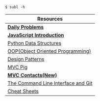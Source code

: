 `$ subl -h`


|__Resources__|
|-|
|[__Daily Problems__](https://github.com/dolphins-2017/Resources/blob/master/docs/daily-problems.md)|
|[__JavaScript Introduction__](https://github.com/dolphins-2017/Resources/blob/master/docs/javascript-crash-course.md)|
|[Python Data Structures](https://github.com/dolphins-2017/Resources/blob/master/docs/python-data-structures.md)|
|[OOP(Object Oriented Programming)](https://github.com/dolphins-2017/Resources/blob/master/docs/object-oriented-programming.md)|
|[Design Patterns](https://github.com/dolphins-2017/Resources/blob/master/docs/oop-design-patterns.md)|
|[MVC Pig](https://github.com/dolphins-2017/pig-2.0)|
|[__MVC Contacts(New)__](https://github.com/dolphins-2017/week4-Review/tree/solutions/contacts)|
|[The Command Line Interface and Git](https://github.com/dolphins-2017/Resources/blob/master/cli-and-git.md)|
|[Cheat Sheets](https://github.com/dolphins-2017/Resources/blob/master/docs/cheat-sheets.md)|
